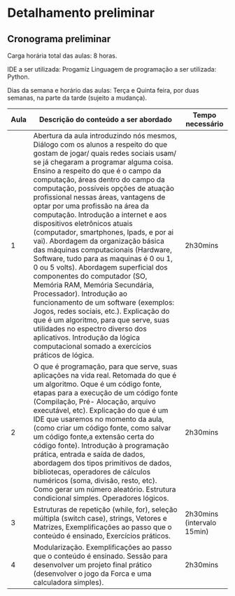 # Detalhamento preliminar

## Cronograma preliminar

Carga horária total das aulas: 8 horas.

IDE a ser utilizada: Progamiz
Linguagem de programação a ser utilizada: Python.

Dias da semana e horário das aulas: Terça e Quinta feira, por duas semanas, na parte da tarde (sujeito a mudança).

|Aula   | Descrição do conteúdo a ser abordado  | Tempo necessário |
|------|-----------------------------------------|----|
|1| Abertura da aula introduzindo nós mesmos, Diálogo com os alunos a respeito do que gostam de jogar/ quais redes sociais usam/ se já chegaram a programar alguma coisa. Ensino a respeito do que é o campo da computação, áreas dentro do campo da computação, possíveis opções de atuação profissional nessas áreas, vantagens de optar por uma profissão na área da computação. Introdução a internet e aos dispositivos eletrônicos atuais (computador, smartphones, Ipads, e por ai vai). Abordagem da organização básica das máquinas computacionais (Hardware, Software, tudo para as maquinas é 0 ou 1, 0 ou 5 volts). Abordagem superficial dos componentes do computador (SO, Memória RAM, Memória Secundária, Processador). Introdução ao funcionamento de um software (exemplos: Jogos, redes sociais, etc.). Explicação do que é um algoritmo, para que serve, suas utilidades no espectro diverso dos aplicativos. Introdução da lógica computacional somado a exercícios práticos de lógica.  | 2h30mins | 
|2| O que é programação, para que serve, suas aplicações na vida real. Retomada do que é um algoritmo. Oque é um código fonte, etapas para a execução de um código fonte (Compilação, Pré- Alocação, arquivo executável, etc). Explicação do que é um IDE que usaremos no momento da aula, (como criar um código fonte, como salvar um código fonte,a extensão certa do código fonte). Introdução à programação prática, entrada e saída de dados, abordagem dos tipos primitivos de dados, bibliotecas, operadores de cálculos numéricos (soma, divisão, resto, etc). Como gerar um número aleatório. Estrutura condicional simples. Operadores lógicos. | 2h30mins |
|3| Estruturas de repetição (while, for), seleção múltipla (switch case), strings, Vetores e Matrizes, Exemplificações ao passo que o conteúdo é ensinado, Exercícios práticos.     | 2h30mins (intervalo 15min) |
|4| Modularização. Exemplificações ao passo que o conteúdo é ensinado. Sessão para desenvolver um projeto final prático (desenvolver o jogo da Forca e uma calculadora simples).    | 2h30mins |
